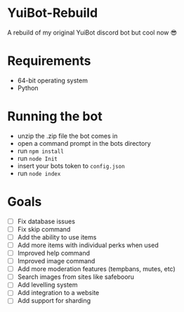 # YuiBot-Rebuild
A rebuild of my original YuiBot discord bot but cool now :sunglasses:

# Requirements
* 64-bit operating system
* Python

# Running the bot
* unzip the .zip file the bot comes in
* open a command prompt in the bots directory
* run `npm install`
* run `node Init`
* insert your bots token to `config.json`
* run `node index`

# Goals
- [ ] Fix database issues
- [ ] Fix skip command
- [ ] Add the ability to use items
- [ ] Add more items with individual perks when used
- [ ] Improved help command
- [ ] Improved image command
- [ ] Add more moderation features (tempbans, mutes, etc)
- [ ] Search images from sites like safebooru
- [ ] Add levelling system
- [ ] Add integration to a website
- [ ] Add support for sharding
